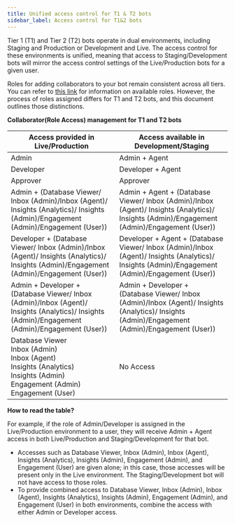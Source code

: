 ```yaml
---
title: Unified access control for T1 & T2 bots
sidebar_label: Access control for T1&2 bots
---
```


Tier 1 (T1) and Tier 2 (T2) bots operate in dual environments, including Staging and Production or Development and Live. The access control for these environments is unified, meaning that access to Staging/Development bots will mirror the access control settings of the Live/Production bots for a given user.

Roles for adding collaborators to your bot remain consistent across all tiers. You can refer to [this link](https://docs.yellow.ai/docs/platform_concepts/Getting%20Started/add-bot-collaborators#user-roles-and-access) for information on available roles. However, the process of roles assigned differs for T1 and T2 bots, and this document outlines those distinctions.

**Collaborator(Role Access) management for T1 and T2 bots**

| Access provided in Live/Production | Access available in Development/Staging |
| ---------------------------- | ------------------------------- |
| Admin                        | Admin + Agent                   |
| Developer                    | Developer + Agent               |
| Approver                     | Approver                        |
| Admin + (Database Viewer/ Inbox (Admin)/Inbox (Agent)/ Insights (Analytics)/ Insights (Admin)/Engagement (Admin)/Engagement (User)) | Admin + Agent + (Database Viewer/ Inbox (Admin)/Inbox (Agent)/ Insights (Analytics)/ Insights (Admin)/Engagement (Admin)/Engagement (User)) |
| Developer + (Database Viewer/ Inbox (Admin)/Inbox (Agent)/ Insights (Analytics)/ Insights (Admin)/Engagement (Admin)/Engagement (User)) | Developer + Agent + (Database Viewer/ Inbox (Admin)/Inbox (Agent)/ Insights (Analytics)/ Insights (Admin)/Engagement (Admin)/Engagement (User)) |
| Admin + Developer + (Database Viewer/ Inbox (Admin)/Inbox (Agent)/ Insights (Analytics)/ Insights (Admin)/Engagement (Admin)/Engagement (User)) | Admin + Developer + (Database Viewer/ Inbox (Admin)/Inbox (Agent)/ Insights (Analytics)/ Insights (Admin)/Engagement (Admin)/Engagement (User)) |
| Database Viewer <br/> Inbox (Admin) <br/> Inbox (Agent) <br/> Insights (Analytics) <br/> Insights (Admin) <br/> Engagement (Admin) <br/> Engagement (User) | No Access |

**How to read the table?**

For example, if the role of Admin/Developer is assigned in the Live/Production environment to a user, they will receive Admin + Agent access in both Live/Production and Staging/Development for that bot.

- Accesses such as Database Viewer, Inbox (Admin), Inbox (Agent), Insights (Analytics), Insights (Admin), Engagement (Admin), and Engagement (User) are given alone; in this case, those accesses will be present only in the Live environment. The Staging/Development bot will not have access to those roles.
- To provide combined access to Database Viewer, Inbox (Admin), Inbox (Agent), Insights (Analytics), Insights (Admin), Engagement (Admin), and Engagement (User) in both environments, combine the access with either Admin or Developer access.


